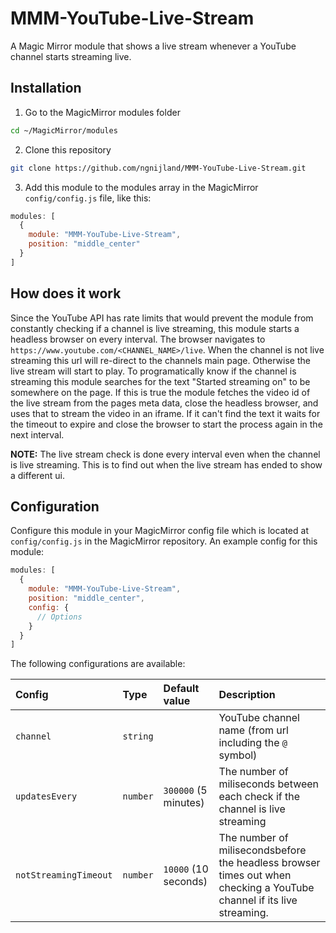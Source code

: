 # MMM-YouTube-Live-Stream

A Magic Mirror module that shows a live stream whenever a YouTube channel starts streaming live.

## Installation

1. Go to the MagicMirror modules folder

```bash
cd ~/MagicMirror/modules
```

2. Clone this repository

```bash
git clone https://github.com/ngnijland/MMM-YouTube-Live-Stream.git
```

3. Add this module to the modules array in the MagicMirror `config/config.js` file, like this:

```javascript
modules: [
  {
    module: "MMM-YouTube-Live-Stream",
    position: "middle_center"
  }
]
```

## How does it work

Since the YouTube API has rate limits that would prevent the module from constantly checking if a channel is live streaming, this module starts a headless browser on every interval. The browser navigates to `https://www.youtube.com/<CHANNEL_NAME>/live`. When the channel is not live streaming this url will re-direct to the channels main page. Otherwise the live stream will start to play. To programatically know if the channel is streaming this module searches for the text "Started streaming on" to be somewhere on the page. If this is true the module fetches the video id of the live stream from the pages meta data, close the headless browser, and uses that to stream the video in an iframe. If it can't find the text it waits for the timeout to expire and close the browser to start the process again in the next interval.

**NOTE:** The live stream check is done every interval even when the channel is live streaming. This is to find out when the live stream has ended to show a different ui.

## Configuration

Configure this module in your MagicMirror config file which is located at `config/config.js` in the MagicMirror repository. An example config for this module:

```javascript
modules: [
  {
    module: "MMM-YouTube-Live-Stream",
    position: "middle_center",
    config: {
      // Options
    }
  }
]
```

The following configurations are available:

Config                | Type                       | Default value        | Description
:---------------------|:---------------------------|:---------------------|:------------
`channel`             | `string`                   |                      | YouTube channel name (from url including the `@` symbol)
`updatesEvery`        | `number`                   | `300000` (5 minutes) | The number of miliseconds between each check if the channel is live streaming
`notStreamingTimeout` | `number`                   | `10000` (10 seconds) | The number of milisecondsbefore the headless browser times out when checking a YouTube channel if its live streaming.

